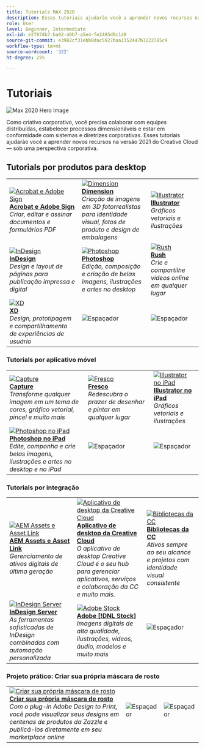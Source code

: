 ```yaml
---
title: Tutorials MAX 2020
description: Esses tutoriais ajudarão você a aprender novos recursos na versão 2021 do Creative Cloud — sob uma perspectiva corporativa
role: User
level: Beginner, Intermediate
exl-id: e27874b7-ba02-46b7-a5e4-fe2485d9c148
source-git-commit: e3982cf31ebb0dac5927baa1352447b3222785c9
workflow-type: tm+mt
source-wordcount: '322'
ht-degree: 25%

---
```


# Tutoriais

![Max 2020 Hero Image](../assets/MAX.jpg)

Como criativo corporativo, você precisa colaborar com equipes distribuídas, estabelecer processos dimensionáveis e estar em conformidade com sistemas e diretrizes corporativas. Esses tutoriais ajudarão você a aprender novos recursos na versão 2021 do Creative Cloud — sob uma perspectiva corporativa.

## Tutorials por produtos para desktop

<table style="table-layout:fixed">
<tr>
 <td>
    <a href="acrobat-sign.md">
      <img alt="Acrobat e Adobe Sign" src="../assets/DC.jpg" />
    </a>
    <div>
    <a href="acrobat-sign.md"><strong>Acrobat e Adobe Sign</strong></a>
    </div>
    <em>Criar, editar e assinar documentos e formulários PDF</em>
    <br>
  </td>
  <td>
    <a href="dimension.md">
      <img alt="Dimension" src="../assets/Dimenio.jpg" />
    </a>
    <div>
    <a href="dimension.md"><strong>Dimension</strong></a>
    </div>
    <em>Criação de imagens em 3D fotorrealistas para identidade visual, fotos de produto e design de embalagens</em>
    <br>
  </td>
  <td>
    <a href="illustrator.md">
      <img alt="Illustrator" src="../assets/Illustrator.jpg" />
    </a>
    <div>
    <a href="illustrator.md"><strong>Illustrator</strong></a>
    </div>
    <em>Gráficos vetoriais e ilustrações</em>
    <br>
  </td>
</tr>
<tr>
 <td>
    <a href="indesign.md">
      <img alt="InDesign" src="../assets/InDesign.jpg" />
    </a>
    <div>
    <a href="indesign.md"><strong>InDesign</strong></a>
    </div>
    <em>Design e layout de páginas para publicação impressa e digital</em>
    <br>
  </td>
  <td>
    <a href="photoshop.md">
      <img alt="Photoshop" src="../assets/Photoshop.jpg" />
    </a>
    <div>
    <a href="photoshop.md"><strong>Photoshop</strong></a>
    </div>
    <em>Edição, composição e criação de belas imagens, ilustrações e artes no desktop</em>
    <br>
  </td>
  <td>
    <a href="rush.md">
      <img alt="Rush" src="../assets/Rush.jpg" />
    </a>
    <div>
    <a href="rush.md"><strong>Rush</strong></a>
    </div>
    <em>Crie e compartilhe vídeos online em qualquer lugar</em>
    <br>
  </td>
</tr>
<tr>
 <td>
    <a href="xd.md">
      <img alt="XD" src="../assets/XD.jpg" />
    </a>
    <div>
    <a href="xd.md"><strong>XD</strong></a>
    </div>
    <em>Design, prototipagem e compartilhamento de experiências de usuário</em>
    <br>
  </td>
  <td>
    <img alt="Espaçador" src="../assets/WhiteBanner_Spacer.png" />
    <div>
    <br>
  </td>
  <td>
    <img alt="Espaçador" src="../assets/WhiteBanner_Spacer.png" />
    <div>
    <br>
  </td>
</tr>
</table>

### Tutorials por aplicativo móvel

<table style="table-layout:fixed">
<tr>
 <td>
    <a href="capture.md">
      <img alt="Capture" src="../assets/Capture.jpg" />
    </a>
    <div>
    <a href="capture.md"><strong>Capture</strong></a>
    </div>
    <em>Transforme qualquer imagem em um tema de cores, gráfico vetorial, pincel e muito mais</em>
    <br>
  </td>
  <td>
    <a href="fresco.md">
      <img alt="Fresco" src="../assets/Fresco.jpg" />
    </a>
    <div>
    <a href="fresco.md"><strong>Fresco</strong></a>
    </div>
    <em>Redescubra o prazer de desenhar e pintar em qualquer lugar</em>
    <br>
  </td>
  <td>
    <a href="illustratoripad.md">
      <img alt="Illustrator no iPad" src="../assets/AIoniPad.jpg" />
    </a>
    <div>
    <a href="illustratoripad.md"><strong>Illustrator no iPad</strong></a>
    </div>
    <em>Gráficos vetoriais e ilustrações</em>
    <br>
  </td>
</tr>
<tr>
 <td>
    <a href="photoshopipad.md">
      <img alt="Photoshop no iPad" src="../assets/PSoniPad.jpg" />
    </a>
    <div>
    <a href="photoshopipad.md"><strong>Photoshop no iPad</strong></a>
    </div>
    <em>Edite, componha e crie belas imagens, ilustrações e artes no desktop e no iPad</em>
    <br>
  </td>
  <td>
    <img alt="Espaçador" src="../assets/GrayBanner_Spacer.png" />
    <div>
    <br>
  </td>
  <td>
    <img alt="Espaçador" src="../assets/GrayBanner_Spacer.png" />
    <div>
    <br>
  </td>
</tr>
</table>

### Tutorials por integração

<table style="table-layout:fixed">
<tr>
 <td>
    <a href="aem.md">
      <img alt="AEM Assets e Asset Link" src="../assets/AEM.jpg" />
    </a>
    <div>
    <a href="aem.md"><strong>AEM Assets e Asset Link</strong></a>
    </div>
    <em>Gerenciamento de ativos digitais de última geração</em>
    <br>
  </td>
  <td>
    <a href="creativeclouddesktopapp.md">
      <img alt="Aplicativo de desktop da Creative Cloud" src="../assets/CCDA.jpg" />
    </a>
    <div>
    <a href="creativeclouddesktopapp.md"><strong>Aplicativo de desktop da Creative Cloud</strong></a>
    </div>
    <em>O aplicativo de desktop Creative Cloud é o seu hub para gerenciar aplicativos, serviços e colaboração da CC e muito mais.</em>
    <br>
  </td>
  <td>
    <a href="cclibraries.md">
      <img alt="Bibliotecas da CC" src="../assets/CCLibs.jpg" />
    </a>
    <div>
    <a href="cclibraries.md"><strong>Bibliotecas da CC</strong></a>
    </div>
    <em>Ativos sempre ao seu alcance e projetos com identidade visual consistente</em>
    <br>
  </td>
</tr>
<tr>
<td>
    <a href="indesignserver.md">
      <img alt="InDesign Server" src="../assets/InDesignServer.jpg" />
    </a>
    <div>
    <a href="indesignserver.md"><strong>InDesign Server</strong></a>
    </div>
    <em>As ferramentas sofisticadas de InDesign combinadas com automação personalizada</em>
    <br>
  </td>
 <td>
    <a href="stock.md">
      <img alt="Adobe Stock" src="../assets/Stock.jpg" />
    </a>
    <div>
    <a href="stock.md"><strong>Adobe [!DNL Stock]</strong></a>
    </div>
    <em>Imagens digitais de alta qualidade, ilustrações, vídeos, áudio, modelos e muito mais</em>
    <br>
  </td>
  <td>
    <img alt="Espaçador" src="../assets/GrayBanner_Spacer.png" />
    <div>
    <br>
  </td>
</tr>
</table>

### Projeto prático: Criar sua própria máscara de rosto

<table style="table-layout:fixed">
<tr>
 <td>
    <a href="handsonproject.md">
      <img alt="Criar sua própria máscara de rosto" src="../assets/faceMaskSplash.jpg" />
    </a>
    <div>
    <a href="handsonproject.md"><strong>Criar sua própria máscara de rosto</strong></a>
    </div>
    <em>Com o plug-in Adobe Design to Print, você pode visualizar seus designs em centenas de produtos da Zazzle e publicá-los diretamente em seu marketplace online</em>
    <br>
  </td>
  <td>
    <img alt="Espaçador" src="../assets/Whitespacer.png" />
    <div>
    <br>
  </td>
  <td>
    <img alt="Espaçador" src="../assets/Whitespacer.png" />
    <div>
    <br>
  </td>
</tr>
</table>
